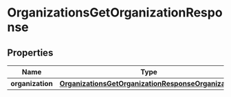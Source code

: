 

# OrganizationsGetOrganizationResponse


## Properties

| Name | Type | Description | Notes |
|------------ | ------------- | ------------- | -------------|
|**organization** | [**OrganizationsGetOrganizationResponseOrganization**](OrganizationsGetOrganizationResponseOrganization.md) |  |  [optional] |



